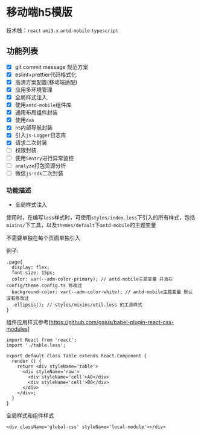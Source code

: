 # 移动端h5模版

技术栈：`react` `umi3.x` `antd-mobile` `typescript`

## 功能列表
- [x] git commit message 规范方案
- [x] eslint+prettier代码格式化
- [x] 高清方案配置(移动端适配)
- [x] 应用多环境管理
- [x] 全局样式注入
- [x] 使用`antd-mobile`组件库
- [x] 通用布局组件封装
- [x] 使用`dva`
- [x] `h5`内部导航封装
- [x] 引入`js-Logger`日志库
- [x] 请求二次封装
- [ ] 权限封装
- [ ] 使用`Sentry`进行异常监控
- [ ] `analyze`打包资源分析
- [ ] 微信`js-sdk`二次封装

### 功能描述

- 全局样式注入

使用时，在编写`less`样式时，可使用`styles/index.less`下引入的所有样式，包括`mixins/`下工具，以及`themes/default`下`antd-mobile`的主题变量

不需要单独在每个页面单独引入

例子:
```less
.page{
  display: flex;
  font-size: 15px;
  color: var(--adm-color-primary); // antd-mobile主题变量 并且在config/theme.config.ts 修改过
  background-color: var(--adm-color-white); // antd-mobile主题变量 默认没有修改过
  .ellipsis(); // styles/mixins/util.less 的工具样式
}
```

组件应用样式参考[https://github.com/gajus/babel-plugin-react-css-modules]

```
import React from 'react';
import './table.less';

export default class Table extends React.Component {
  render () {
    return <div styleName='table'>
      <div styleName='row'>
        <div styleName='cell'>A0</div>
        <div styleName='cell'>B0</div>
      </div>
    </div>;
  }
}
```

全局样式和组件样式
```
<div className='global-css' styleName='local-module'></div>
```
